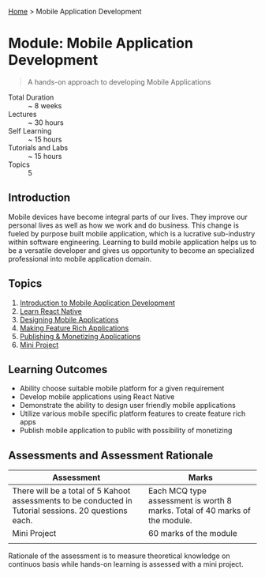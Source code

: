 [Home](../README.md) > Mobile Application Development

# Module: Mobile Application Development

> A hands-on approach to developing Mobile Applications

<dl>
<dt>Total Duration</dt>
<dd>~ 8  weeks</dd>
<dt>Lectures</dt>
<dd>~ 30  hours</dd>
 <dt>Self Learning</dt>
 <dd>~ 15  hours</dd>
<dt>Tutorials and Labs</dt>
<dd>~ 15  hours</dd>
<dt>Topics</dt>
<dd>5</dd>
</dl>

## Introduction

Mobile devices have become integral parts of our lives. They improve our personal lives as well as how we work and do business. This change is fueled by purpose built mobile application, which is a lucrative sub-industry within software engineering. Learning to build mobile application helps us to be a versatile developer and gives us opportunity to become an specialized professional into mobile application domain.

## Topics

1. [Introduction to Mobile Application Development](./01-intro-to-mobile-application-development.md)
2. [Learn React Native](./02-learn-react-native.md)
3. [Designing Mobile Applications](./03-designing-mobile-apps.md)
4. [Making Feature Rich Applications](./04-making-feature-rich-applications.md)
5. [Publishing & Monetizing Applications](./05-publishing-and-monitizing-applications.md)
6. [Mini Project](./06-mini-project.md)

## Learning Outcomes

- Ability choose suitable mobile platform for a given requirement
- Develop mobile applications using React Native
- Demonstrate the ability to design user friendly mobile applications
- Utilize various mobile specific platform features to create feature rich apps
- Publish mobile application to public with possibility of monetizing

## Assessments and Assessment Rationale

| Assessment                                                                                             | Marks                                                                       |
|--------------------------------------------------------------------------------------------------------|-----------------------------------------------------------------------------|
| There will be a total of 5 Kahoot assessments to be conducted in Tutorial sessions. 20 questions each. | Each MCQ type assessment is worth 8 marks. Total of 40 marks of the module. |
| Mini Project                                                                                           | 60 marks of the module                                                      |
|                                                                                                        |                                                                             |


Rationale of the assessment is to measure theoretical knowledge on continuos basis while hands-on learning is assessed with a mini project.